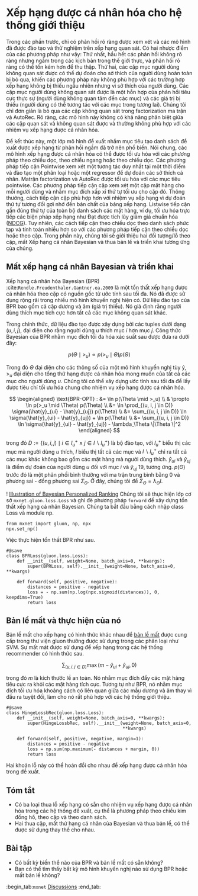 # Xếp hạng được cá nhân hóa cho hệ thống giới thiệu

Trong các phần trước, chỉ có phản hồi rõ ràng được xem xét và các mô hình đã được đào tạo và thử nghiệm trên xếp hạng quan sát. Có hai nhược điểm của các phương pháp như vậy: Thứ nhất, hầu hết các phản hồi không rõ ràng nhưng ngầm trong các kịch bản trong thế giới thực, và phản hồi rõ ràng có thể tốn kém hơn để thu thập. Thứ hai, các cặp mục người dùng không quan sát được có thể dự đoán cho sở thích của người dùng hoàn toàn bị bỏ qua, khiến các phương pháp này không phù hợp với các trường hợp xếp hạng không bị thiếu ngẫu nhiên nhưng vì sở thích của người dùng. Các cặp mục người dùng không quan sát được là một hỗn hợp của phản hồi tiêu cực thực sự (người dùng không quan tâm đến các mục) và các giá trị bị thiếu (người dùng có thể tương tác với các mục trong tương lai). Chúng tôi chỉ đơn giản là bỏ qua các cặp không quan sát trong factorization ma trận và AutoRec. Rõ ràng, các mô hình này không có khả năng phân biệt giữa các cặp quan sát và không quan sát được và thường không phù hợp với các nhiệm vụ xếp hạng được cá nhân hóa. 

Để kết thúc này, một lớp mô hình đề xuất nhắm mục tiêu tạo danh sách đề xuất được xếp hạng từ phản hồi ngầm đã trở nên phổ biến. Nói chung, các mô hình xếp hạng được cá nhân hóa có thể được tối ưu hóa với các phương pháp theo chiều dọc, theo chiều ngang hoặc theo chiều dọc. Các phương pháp tiếp cận Pointwise xem xét một tương tác duy nhất tại một thời điểm và đào tạo một phân loại hoặc một regressor để dự đoán các sở thích cá nhân. Matrận factorization và AutoRec được tối ưu hóa với các mục tiêu pointwise. Các phương pháp tiếp cận cặp xem xét một cặp mặt hàng cho mỗi người dùng và nhằm mục đích xấp xỉ thứ tự tối ưu cho cặp đó. Thông thường, cách tiếp cận cặp phù hợp hơn với nhiệm vụ xếp hạng vì dự đoán thứ tự tương đối gợi nhớ đến bản chất của bảng xếp hạng. Listwise tiếp cận gần đúng thứ tự của toàn bộ danh sách các mặt hàng, ví dụ, tối ưu hóa trực tiếp các biện pháp xếp hạng như Đạt được tích lũy giảm giá chuẩn hóa ([NDCG](https://en.wikipedia.org/wiki/Discounted_cumulative_gain)). Tuy nhiên, các cách tiếp cận theo chiều dọc theo danh sách phức tạp và tính toán nhiều hơn so với các phương pháp tiếp cận theo chiều dọc hoặc theo cặp. Trong phần này, chúng tôi sẽ giới thiệu hai đối tượng/lỗ theo cặp, mất Xếp hạng cá nhân Bayesian và thua bản lề và triển khai tương ứng của chúng. 

## Mất xếp hạng cá nhân Bayesian và triển khai

Xếp hạng cá nhân hóa Bayesian (BPR) :cite:`Rendle.Freudenthaler.Gantner.ea.2009` là một tổn thất xếp hạng được cá nhân hóa theo cặp có nguồn gốc từ ước tính sau tối đa. Nó đã được sử dụng rộng rãi trong nhiều mô hình khuyến nghị hiện có. Dữ liệu đào tạo của BPR bao gồm cả cặp dương và âm (giá trị thiếu). Nó giả định rằng người dùng thích mục tích cực hơn tất cả các mục không quan sát khác. 

Trong chính thức, dữ liệu đào tạo được xây dựng bởi các tuples dưới dạng $(u, i, j)$, đại diện cho rằng người dùng $u$ thích mục $i$ hơn mục $j$. Công thức Bayesian của BPR nhằm mục đích tối đa hóa xác suất sau được đưa ra dưới đây: 

$$
p(\Theta \mid >_u )  \propto  p(>_u \mid \Theta) p(\Theta)
$$

Trong đó $\Theta$ đại diện cho các thông số của một mô hình khuyến nghị tùy ý, $>_u$ đại diện cho tổng thứ hạng được cá nhân hóa mong muốn của tất cả các mục cho người dùng $u$. Chúng tôi có thể xây dựng ước tính sau tối đa để lấy được tiêu chí tối ưu hóa chung cho nhiệm vụ xếp hạng được cá nhân hóa. 

$$
\begin{aligned}
\text{BPR-OPT} : &= \ln p(\Theta \mid >_u) \\
         & \propto \ln p(>_u \mid \Theta) p(\Theta) \\
         &= \ln \prod_{(u, i, j \in D)} \sigma(\hat{y}_{ui} - \hat{y}_{uj}) p(\Theta) \\
         &= \sum_{(u, i, j \in D)} \ln \sigma(\hat{y}_{ui} - \hat{y}_{uj}) + \ln p(\Theta) \\
         &= \sum_{(u, i, j \in D)} \ln \sigma(\hat{y}_{ui} - \hat{y}_{uj}) - \lambda_\Theta \|\Theta \|^2
\end{aligned}
$$

trong đó $D := \{(u, i, j) \mid i \in I^+_u \wedge j \in I \backslash I^+_u \}$ là bộ đào tạo, với $I^+_u$ biểu thị các mục mà người dùng $u$ thích, $I$ biểu thị tất cả các mục và $I \backslash I^+_u$ chỉ ra tất cả các mục khác không bao gồm các mặt hàng mà người dùng thích. $\hat{y}_{ui}$ và $\hat{y}_{uj}$ là điểm dự đoán của người dùng $u$ đối với mục $i$ và $\hat{y}_{uj}$ 19, tương ứng. $p(\Theta)$ trước đó là một phân phối bình thường với ma trận trung bình bằng 0 và phương sai - đồng phương sai $\Sigma_\Theta$. Ở đây, chúng tôi để $\Sigma_\Theta = \lambda_\Theta I$. 

! [Illustration of Bayesian Personalized Ranking](../img/rec-ranking.svg) Chúng tôi sẽ thực hiện lớp cơ sở `mxnet.gluon.loss.Loss` và ghi đè phương pháp `forward` để xây dựng tổn thất xếp hạng cá nhân Bayesian. Chúng ta bắt đầu bằng cách nhập class Loss và module np.

```{.python .input  n=5}
from mxnet import gluon, np, npx
npx.set_np()
```

Việc thực hiện tổn thất BPR như sau.

```{.python .input  n=2}
#@save
class BPRLoss(gluon.loss.Loss):
    def __init__(self, weight=None, batch_axis=0, **kwargs):
        super(BPRLoss, self).__init__(weight=None, batch_axis=0, **kwargs)

    def forward(self, positive, negative):
        distances = positive - negative
        loss = - np.sum(np.log(npx.sigmoid(distances)), 0, keepdims=True)
        return loss
```

## Bản lề mất và thực hiện của nó

Bản lề mất cho xếp hạng có hình thức khác nhau để [bản lề mất](https://mxnet.incubator.apache.org/api/python/gluon/loss.html#mxnet.gluon.loss.HingeLoss) được cung cấp trong thư viện gluon thường được sử dụng trong các phân loại như SVM. Sự mất mát được sử dụng để xếp hạng trong các hệ thống recommender có hình thức sau. 

$$
 \sum_{(u, i, j \in D)} \max( m - \hat{y}_{ui} + \hat{y}_{uj}, 0)
$$

trong đó $m$ là kích thước lề an toàn. Nó nhằm mục đích đẩy các mặt hàng tiêu cực ra khỏi các mặt hàng tích cực. Tương tự như BPR, nó nhằm mục đích tối ưu hóa khoảng cách có liên quan giữa các mẫu dương và âm thay vì đầu ra tuyệt đối, làm cho nó rất phù hợp với các hệ thống giới thiệu.

```{.python .input  n=3}
#@save
class HingeLossbRec(gluon.loss.Loss):
    def __init__(self, weight=None, batch_axis=0, **kwargs):
        super(HingeLossbRec, self).__init__(weight=None, batch_axis=0,
                                            **kwargs)

    def forward(self, positive, negative, margin=1):
        distances = positive - negative
        loss = np.sum(np.maximum(- distances + margin, 0))
        return loss
```

Hai khoản lỗ này có thể hoán đổi cho nhau để xếp hạng được cá nhân hóa trong đề xuất. 

## Tóm tắt

- Có ba loại thua lỗ xếp hạng có sẵn cho nhiệm vụ xếp hạng được cá nhân hóa trong các hệ thống đề xuất, cụ thể là phương pháp theo chiều kim đồng hồ, theo cặp và theo danh sách.
- Hai thua cặp, mất thứ hạng cá nhân của Bayesian và thua bản lề, có thể được sử dụng thay thế cho nhau.

## Bài tập

- Có bất kỳ biến thể nào của BPR và bản lề mất có sẵn không?
- Bạn có thể tìm thấy bất kỳ mô hình khuyến nghị nào sử dụng BPR hoặc mất bản lề không?

:begin_tab:`mxnet`
[Discussions](https://discuss.d2l.ai/t/402)
:end_tab:
